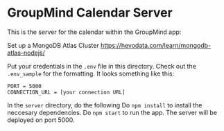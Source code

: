 # GroupMind Calendar Server
This is the server for the calendar within the GroupMind app:

Set up a MongoDB Atlas Cluster
https://hevodata.com/learn/mongodb-atlas-nodejs/

Put your credentials in the `.env` file in this directory. Check out the `.env_sample` for the formatting. It looks something like this:
```
PORT = 5000
CONNECTION_URL = [your connection URL]
```

In the `server` directory, do the following
Do `npm install` to install the neccesary dependencies.
Do `npm start` to run the app. The server will be deployed on port 5000.